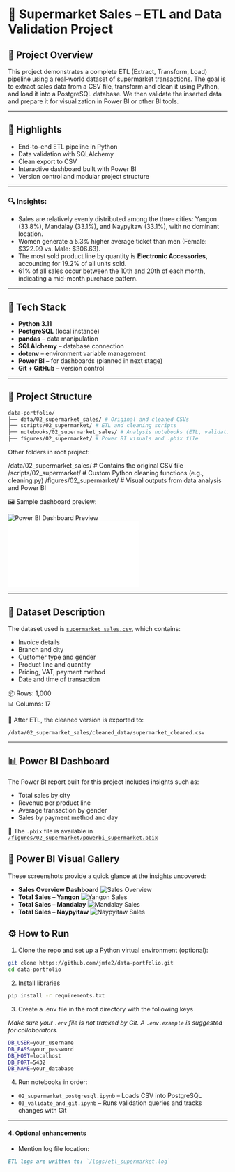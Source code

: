 # 🛒 Supermarket Sales – ETL and Data Validation Project

## 📌 Project Overview

This project demonstrates a complete ETL (Extract, Transform, Load) pipeline using a real-world dataset of supermarket transactions. The goal is to extract sales data from a CSV file, transform and clean it using Python, and load it into a PostgreSQL database. We then validate the inserted data and prepare it for visualization in Power BI or other BI tools.

---
## 🚀 Highlights

- End-to-end ETL pipeline in Python
- Data validation with SQLAlchemy
- Clean export to CSV
- Interactive dashboard built with Power BI
- Version control and modular project structure

--- 

### 🔍 Insights:

- Sales are relatively evenly distributed among the three cities: Yangon (33.8%), Mandalay (33.1%), and Naypyitaw (33.1%), with no dominant location.
- Women generate a 5.3% higher average ticket than men (Female: \$322.99 vs. Male: \$306.63).
- The most sold product line by quantity is **Electronic Accessories**, accounting for 19.2% of all units sold.
- 61% of all sales occur between the 10th and 20th of each month, indicating a mid-month purchase pattern.

---

## 🧰 Tech Stack

- **Python 3.11**
- **PostgreSQL** (local instance)
- **pandas** – data manipulation
- **SQLAlchemy** – database connection
- **dotenv** – environment variable management
- **Power BI** – for dashboards (planned in next stage)
- **Git + GitHub** – version control

---

## 📁 Project Structure


```bash
data-portfolio/
├── data/02_supermarket_sales/ # Original and cleaned CSVs
├── scripts/02_supermarket/ # ETL and cleaning scripts
├── notebooks/02_supermarket_sales/ # Analysis notebooks (ETL, validation)
├── figures/02_supermarket/ # Power BI visuals and .pbix file
```

Other folders in root project:

/data/02_supermarket_sales/ # Contains the original CSV file
/scripts/02_supermarket/ # Custom Python cleaning functions (e.g., cleaning.py)
/figures/02_supermarket/ # Visual outputs from data analysis and Power BI

🖼 Sample dashboard preview:

![Power BI Dashboard Preview](../../figures/02_supermarket/porwer_bi_dashboard_all.jpeg)
![Power BI Dashboard Executive Summary](../../figures/02_supermarket/executive_summary_supermarket.pdf)

---

## 📄 Dataset Description

The dataset used is [`supermarket_sales.csv`](https://www.kaggle.com/datasets/aungpyaeap/supermarket-sales), which contains:

- Invoice details
- Branch and city
- Customer type and gender
- Product line and quantity
- Pricing, VAT, payment method
- Date and time of transaction

📦 Rows: 1,000  
📊 Columns: 17

🧼 After ETL, the cleaned version is exported to:

`/data/02_supermarket_sales/cleaned_data/supermarket_cleaned.csv`

---

## 📊 Power BI Dashboard

The Power BI report built for this project includes insights such as:

- Total sales by city
- Revenue per product line
- Average transaction by gender
- Sales by payment method and day

🔗 The `.pbix` file is available in [`/figures/02_supermarket/powerbi_supermarket.pbix`](../figures/02_supermarket/powerbi_supermarket.pbix)

## 📸 Power BI Visual Gallery

These screenshots provide a quick glance at the insights uncovered:

- **Sales Overview Dashboard**
  ![Sales Overview](../../figures/02_supermarket/porwer_bi_dashboard_all.jpeg)
- **Total Sales – Yangon**
  ![Yangon Sales](../../figures/02_supermarket/power_b_yangon_city.jpeg)
- **Total Sales – Mandalay**
  ![Mandalay Sales](../../figures/02_supermarket/power_bi_mandalay_city.jpeg)
- **Total Sales – Naypyitaw**
  ![Naypyitaw Sales](../../figures/02_supermarket/power_bi_naypytaw_city.jpeg)

## ⚙️ How to Run

1. Clone the repo and set up a Python virtual environment (optional):

```bash
git clone https://github.com/jmfe2/data-portfolio.git
cd data-portfolio
```
   
2. Install libraries

```bash
pip install -r requirements.txt
```

3. Create a .env file in the root directory with the following keys 

*Make sure your `.env` file is not tracked by Git. A `.env.example` is suggested for collaborators.*

```bash
DB_USER=your_username
DB_PASS=your_password
DB_HOST=localhost
DB_PORT=5432
DB_NAME=your_database
```

4. Run notebooks in order:

- `02_supermarket_postgresql.ipynb` – Loads CSV into PostgreSQL
- `03_validate_and_git.ipynb` – Runs validation queries and tracks changes with Git

---

#### 4. Optional enhancements

- Mention log file location:

```md
ETL logs are written to: `/logs/etl_supermarket.log`
 
